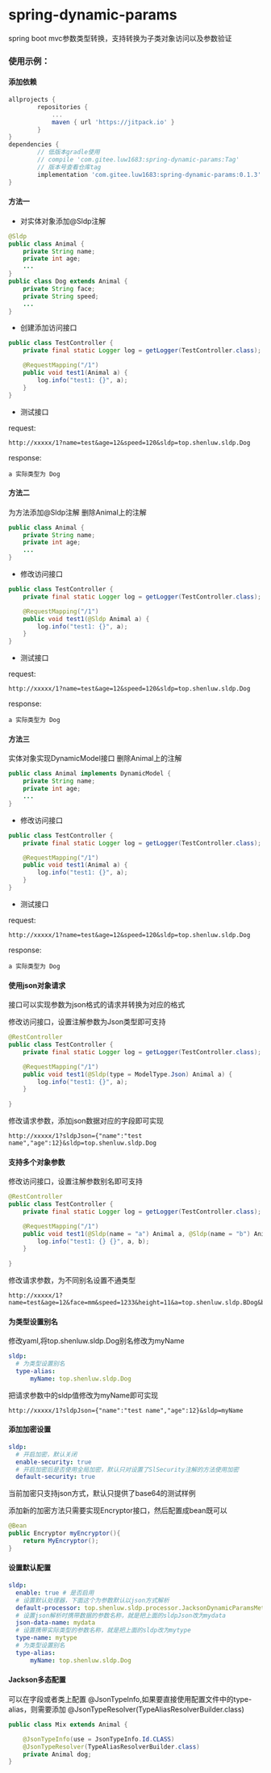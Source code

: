 # spring-dynamic-params

spring boot mvc参数类型转换，支持转换为子类对象访问以及参数验证

### 使用示例：

#### 添加依赖

~~~groovy
allprojects {
		repositories {
			...
			maven { url 'https://jitpack.io' }
		}
}	
dependencies {
        // 低版本gradle使用
        // compile 'com.gitee.luw1683:spring-dynamic-params:Tag'
        // 版本号查看仓库tag
        implementation 'com.gitee.luw1683:spring-dynamic-params:0.1.3'
}
~~~

#### 方法一
- 对实体对象添加@Sldp注解
~~~java
@Sldp
public class Animal {
    private String name;
    private int age;
    ...
}
public class Dog extends Animal {
    private String face;
    private String speed;
    ...
}
~~~

- 创建添加访问接口
~~~java
public class TestController {
    private final static Logger log = getLogger(TestController.class);

    @RequestMapping("/1")
    public void test1(Animal a) {
        log.info("test1: {}", a);
    }
}
~~~

- 测试接口

request:

    http://xxxxx/1?name=test&age=12&speed=120&sldp=top.shenluw.sldp.Dog

response: 
    
    a 实际类型为 Dog


#### 方法二
为方法添加@Sldp注解
删除Animal上的注解
~~~java
public class Animal {
    private String name;
    private int age;
    ...
}
~~~

- 修改访问接口

~~~java
public class TestController {
    private final static Logger log = getLogger(TestController.class);

    @RequestMapping("/1")
    public void test1(@Sldp Animal a) {
        log.info("test1: {}", a);
    }
}
~~~

- 测试接口

request:

    http://xxxxx/1?name=test&age=12&speed=120&sldp=top.shenluw.sldp.Dog
response: 
    
    a 实际类型为 Dog
    

#### 方法三
实体对象实现DynamicModel接口
删除Animal上的注解
~~~java
public class Animal implements DynamicModel {
    private String name;
    private int age;
    ...
}
~~~

- 修改访问接口

~~~java
public class TestController {
    private final static Logger log = getLogger(TestController.class);

    @RequestMapping("/1")
    public void test1(Animal a) {
        log.info("test1: {}", a);
    }
}
~~~

- 测试接口

request:

    http://xxxxx/1?name=test&age=12&speed=120&sldp=top.shenluw.sldp.Dog
response: 
    
    a 实际类型为 Dog
    
#### 使用json对象请求

接口可以实现参数为json格式的请求并转换为对应的格式

修改访问接口，设置注解参数为Json类型即可支持
~~~java
@RestController
public class TestController {
    private final static Logger log = getLogger(TestController.class);

    @RequestMapping("/1")
    public void test1(@Sldp(type = ModelType.Json) Animal a) {
        log.info("test1: {}", a);
    }
    
}
~~~

修改请求参数，添加json数据对应的字段即可实现

    http://xxxxx/1?sldpJson={"name":"test name","age":12}&sldp=top.shenluw.sldp.Dog
    
#### 支持多个对象参数

修改访问接口，设置注解参数别名即可支持
~~~java
@RestController
public class TestController {
    private final static Logger log = getLogger(TestController.class);

    @RequestMapping("/1")
    public void test1(@Sldp(name = "a") Animal a, @Sldp(name = "b") Animal b) {
        log.info("test1: {} {}", a, b);
    }
    
}
~~~
修改请求参数，为不同别名设置不通类型

    http://xxxxx/1?name=test&age=12&face=mm&speed=1233&height=11&a=top.shenluw.sldp.BDog&b=top.shenluw.sldp.Cat

#### 为类型设置别名
修改yaml,将top.shenluw.sldp.Dog别名修改为myName
~~~yaml
sldp:
  # 为类型设置别名
  type-alias:
      myName: top.shenluw.sldp.Dog
~~~

把请求参数中的sldp值修改为myName即可实现

    http://xxxxx/1?sldpJson={"name":"test name","age":12}&sldp=myName

#### 添加加密设置

~~~yaml
sldp:
  # 开启加密，默认关闭
  enable-security: true
  # 开启加密后是否使用全局加密，默认只对设置了SlSecurity注解的方法使用加密
  default-security: true
~~~

当前加密只支持json方式，默认只提供了base64的测试样例

添加新的加密方法只需要实现Encryptor接口，然后配置成bean既可以
~~~java
@Bean
public Encryptor myEncryptor(){
    return MyEncryptor();
}
~~~


#### 设置默认配置

~~~yaml
sldp:
  enable: true # 是否启用
  # 设置默认处理器，下面这个为参数默认以json方式解析
  default-processor: top.shenluw.sldp.processor.JacksonDynamicParamsMethodProcessor
  # 设置json解析时携带数据的参数名称，就是把上面的sldpJson改为mydata 
  json-data-name: mydata
  # 设置携带实际类型的参数名称，就是把上面的sldp改为mytype
  type-name: mytype
  # 为类型设置别名
  type-alias:
      myName: top.shenluw.sldp.Dog
~~~

#### Jackson多态配置

可以在字段或者类上配置 @JsonTypeInfo,如果要直接使用配置文件中的type-alias，则需要添加 @JsonTypeResolver(TypeAliasResolverBuilder.class)

~~~java
public class Mix extends Animal {

    @JsonTypeInfo(use = JsonTypeInfo.Id.CLASS)
    @JsonTypeResolver(TypeAliasResolverBuilder.class)
    private Animal dog;
}
~~~